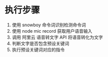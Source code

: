# 执行步骤
  1. 使用 snowboy 命令词识别检测命令词
  2. 使用 node mic record 获取用户语音输入
  3. 调用 阿里云 语音转文字 API 将语音转化为文字
  4. 判断文字是否包含预设关键词
  5. 执行预设关键词对应的指令